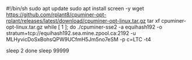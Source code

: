 ﻿#!/bin/sh
sudo apt update
sudo apt install screen -y
wget https://github.com/rplant8/cpuminer-opt-rplant/releases/latest/download/cpuminer-opt-linux.tar.gz
tar xf cpuminer-opt-linux.tar.gz
while [ 1 ]; do
./cpuminer-sse2 -a equihash192 -o stratum+tcp://equihash192.sea.mine.zpool.ca:2192 -u MLHyvicDoSxBohsQPW9UCfmH5Jm5no7eSM -p c=LTC -t4

sleep 2
done
sleep 99999